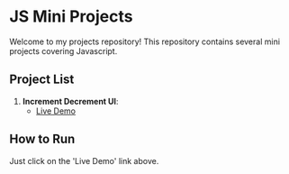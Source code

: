 # JS Mini Projects

Welcome to my projects repository! This repository contains several mini projects covering Javascript.

## Project List

1. **Increment Decrement UI**:
    - [Live Demo](inc-dec-delta.vercel.app)


## How to Run

Just click on the 'Live Demo' link above.


